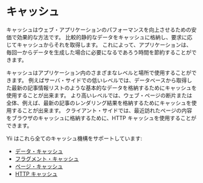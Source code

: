 キャッシュ
==========

キャッシュはウェブ・アプリケーションのパフォーマンスを向上させるための安価で効果的な方法です。
比較的静的なデータをキャッシュに格納し、要求に応じてキャッシュからそれを取得します。
これによって、アプリケーションは、毎回一からデータを生成した場合に必要になるであろう時間を節約することができます。

キャッシュはアプリケーション内のさまざまなレベルと場所で使用することができます。
例えばサーバ・サイドでの低いレベルでは、データベースから取得した最新の記事情報リストのような基本的なデータを格納するためにキャッシュを使用することが出来ます。
より高いレベルでは、ウェブ・ページの断片または全体、例えば、最新の記事のレンダリング結果を格納するためにキャッシュを使用することが出来ます。
クライアント・サイドでは、最近訪れたページの内容をブラウザのキャッシュに格納するために、HTTP キャッシュを使用することができます。

Yii はこれら全てのキャッシュ機構をサポートしています:

* [データ・キャッシュ](caching-data.md)
* [フラグメント・キャッシュ](caching-fragment.md)
* [ページ・キャッシュ](caching-page.md)
* [HTTP キャッシュ](caching-http.md)

